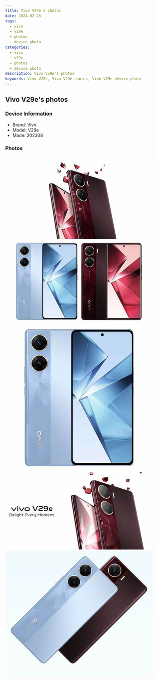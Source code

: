 ```yaml
---
title: Vivo V29e's photos
date: 2024-02-25
tags: 
  - vivo
  - v29e
  - photos
  - device photo
categories: 
  - vivo
  - v29e
  - photos
  - device photo
description: Vivo V29e's photos
keywords: Vivo V29e, Vivo V29e photos, Vivo V29e device photo
---
```


## Vivo V29e's photos

### Device Information

- Brand: Vivo
- Model: V29e
- Made: 202308

### Photos

![/images/best-assets/devices/vivo/vivo-v29e/1.jpg](/images/best-assets/devices/vivo/vivo-v29e/1.jpg)
![/images/best-assets/devices/vivo/vivo-v29e/2.jpg](/images/best-assets/devices/vivo/vivo-v29e/2.jpg)
![/images/best-assets/devices/vivo/vivo-v29e/3.jpg](/images/best-assets/devices/vivo/vivo-v29e/3.jpg)
![/images/best-assets/devices/vivo/vivo-v29e/4.jpg](/images/best-assets/devices/vivo/vivo-v29e/4.jpg)
![/images/best-assets/devices/vivo/vivo-v29e/5.jpg](/images/best-assets/devices/vivo/vivo-v29e/5.jpg)
